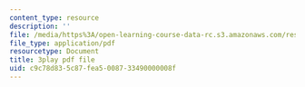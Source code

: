 ```yaml
---
content_type: resource
description: ''
file: /media/https%3A/open-learning-course-data-rc.s3.amazonaws.com/res-6-012-introduction-to-probability-spring-2018/c9c78d835c87fea5008733490000008f_wBnlmQR5Vhk.pdf
file_type: application/pdf
resourcetype: Document
title: 3play pdf file
uid: c9c78d83-5c87-fea5-0087-33490000008f
---
```

